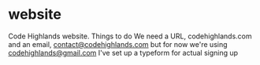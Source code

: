 website
=======

Code Highlands website.
Things to do
We need a URL, codehighlands.com
and an email, contact@codehighlands.com but for now we're using codehighlands@gmail.com
I've set up a typeform for actual signing up